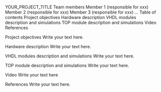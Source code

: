 YOUR_PROJECT_TITLE
Team members
Member 1 (responsible for xxx)
Member 2 (responsible for xxx)
Member 3 (responsible for xxx)
...
Table of contents
Project objectives
Hardware description
VHDL modules description and simulations
TOP module description and simulations
Video
References

Project objectives
Write your text here.


Hardware description
Write your text here.


VHDL modules description and simulations
Write your text here.


TOP module description and simulations
Write your text here.


Video
Write your text here


References
Write your text here.